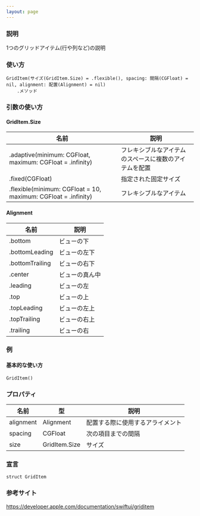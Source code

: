 ```yaml
---
layout: page
---
```


### 説明

1つのグリッドアイテム(行や列など)の説明

### 使い方

    GridItem(サイズ(GridItem.Size) = .flexible(), spacing: 間隔(CGFloat) = nil, alignment: 配置(Alignment) = nil)
        .メソッド

### 引数の使い方

#### GridItem.Size

| 名前                                                             | 説明                          |
| -------------------------------------------------------------- | --------------------------- |
| .adaptive(minimum: CGFloat, maximum: CGFloat = .infinity)      | フレキシブルなアイテムのスペースに複数のアイテムを配置 |
| .fixed(CGFloat)                                                | 指定された固定サイズ                  |
| .flexible(minimum: CGFloat = 10, maximum: CGFloat = .infinity) | フレキシブルなアイテム                 |

#### Alignment

| 名前              | 説明      |
| --------------- | ------- |
| .bottom         | ビューの下   |
| .bottomLeading  | ビューの左下  |
| .bottomTrailing | ビューの右下  |
| .center         | ビューの真ん中 |
| .leading        | ビューの左   |
| .top            | ビューの上   |
| .topLeading     | ビューの左上  |
| .topTrailing    | ビューの右上  |
| .trailing       | ビューの右   |

### 例

#### 基本的な使い方

    GridItem()

### プロパティ

| 名前        | 型             | 説明               |
| --------- | ------------- | ---------------- |
| alignment | Alignment     | 配置する際に使用するアライメント |
| spacing   | CGFloat       | 次の項目までの間隔        |
| size      | GridItem.Size | サイズ              |

### 宣言

    struct GridItem

### 参考サイト

<https://developer.apple.com/documentation/swiftui/griditem>
